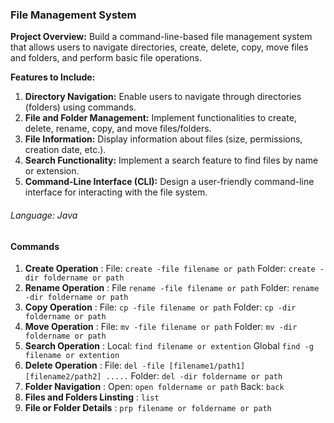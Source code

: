 ### File Management System

**Project Overview:**
Build a command-line-based file management system that allows users to navigate directories,
create, delete, copy, move files and folders, and perform basic file operations.

**Features to Include:**

1. **Directory Navigation:** Enable users to navigate through directories (folders) using commands.
2. **File and Folder Management:** Implement functionalities to create, delete, rename, copy, and
move files/folders.
3. **File Information:** Display information about files (size, permissions, creation date, etc.).
4. **Search Functionality:** Implement a search feature to find files by name or extension.
5. **Command-Line Interface (CLI):** Design a user-friendly command-line interface for interacting
with the file system.

###### Language: Java

#### Commands
1. **Create Operation** : File: `create -file filename or path` Folder: `create -dir foldername or path`
2. **Rename Operation** : File `rename -file filename or path` Folder: `rename -dir foldername or path`
3. **Copy Operation** : File: `cp -file filename or path` Folder: `cp -dir foldername or path`
4. **Move Operation** : File: `mv -file filename or path` Folder: `mv -dir foldername or path`
5. **Search Operation** : Local: `find filename or extention` Global `find -g filename or extention`
6. **Delete Operation** : File: `del -file [filename1/path1] [filename2/path2] .....` Folder: `del -dir foldername or path`
7. **Folder Navigation** : Open: `open foldername or path` Back: `back`
8. **Files and Folders Linsting** : `list`
9. **File or Folder Details** : `prp filename or foldername or path`
